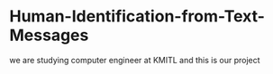 # Human-Identification-from-Text-Messages
we are studying computer engineer at KMITL and this is our project
